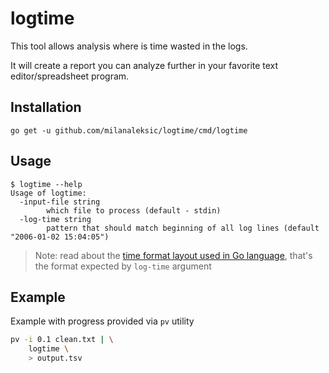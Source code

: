# logtime

This tool allows analysis where is time wasted in the logs.

It will create a report you can analyze further in your favorite
text editor/spreadsheet program.

## Installation

```
go get -u github.com/milanaleksic/logtime/cmd/logtime
```

## Usage

```
$ logtime --help
Usage of logtime:
  -input-file string
        which file to process (default - stdin)
  -log-time string
        pattern that should match beginning of all log lines (default "2006-01-02 15:04:05")
```

> Note: read about the [time format layout used in Go language](https://golang.org/pkg/time/#Parse), 
> that's the format expected by `log-time` argument

## Example

Example with progress provided via `pv` utility

```bash
pv -i 0.1 clean.txt | \
    logtime \
    > output.tsv
```
